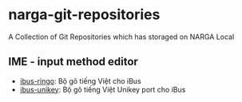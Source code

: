 narga-git-repositories
======================

A Collection of Git Repositories which has storaged on NARGA Local

## IME - input method editor
* [ibus-ringo](https://github.com/lewtds/ibus-ringo/):  Bộ gõ tiếng Việt cho iBus
*  [ibus-unikey](https://github.com/mrlequoctuan/ibus-unikey/):  Bộ gõ tiếng Việt Unikey port cho iBus 
